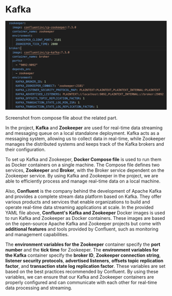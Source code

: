 # Kafka

<p align="center"><img src="../docs/kafka-zookeeper.png" alt="workflow" width="800"/></p>

Screenshot from compose file about the related part.

In the project, **Kafka** and **Zookeeper** are used for real-time data streaming and messaging queue on a local standalone deployment. Kafka acts as a messaging system, allowing us to collect data in real-time, while Zookeeper manages the distributed systems and keeps track of the Kafka brokers and their configuration.

To set up Kafka and Zookeeper, **Docker Compose file** is used to run them as Docker containers on a single machine. The Compose file defines two services, **Zookeeper** and **Broker**, with the Broker service dependent on the Zookeeper service. By using Kafka and Zookeeper in the project, we are able to efficiently process and manage real-time data on a local machine.

Also, **Confluent** is the company behind the development of Apache Kafka and provides a complete stream data platform based on Kafka. They offer various products and services that enable organizations to build and operate real-time data streaming applications at scale.
In the provided YAML file above, **Confluent's Kafka and Zookeeper** Docker images is used to run Kafka and Zookeeper as Docker containers. These images are based on the open-source Apache Kafka and Zookeeper projects but come with **additional features** and tools provided by Confluent, such as monitoring and management capabilities.

The **environment variables for the Zookeeper** container specify the **port number** and the **tick time** for Zookeeper. The **environment variables for the Kafka** container specify the **broker ID**, **Zookeeper connection string**, **listener security protocols**, **advertised listeners**, **offsets topic replication factor**, and **transaction state log replication factor**.
These variables are set based on the best practices recommended by Confluent. By using these variables, we can ensure that our Kafka and Zookeeper containers are properly configured and can communicate with each other for real-time data processing and streaming.
